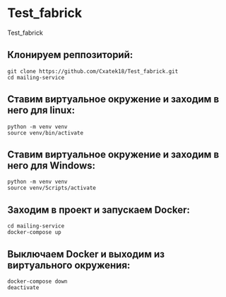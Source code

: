 # Test_fabrick
Test_fabrick

## Клонируем реппозиторий:
```
git clone https://github.com/Cxatek18/Test_fabrick.git
cd mailing-service
```

## Ставим виртуальное окружение и заходим в него для linux:
```
python -m venv venv
source venv/bin/activate
```
## Ставим виртуальное окружение и заходим в него для Windows:
```
python -m venv venv
source venv/Scripts/activate
```

## Заходим в проект и запускаем Docker:
```
cd mailing-service
docker-compose up
```

## Выключаем Docker и выходим из виртуального окружения:
```
docker-compose down
deactivate
```
